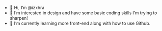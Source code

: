 - 👋 Hi, I’m @izxhra
- 👀 I’m interested in design and have some basic coding skills I'm trying to sharpen!
- 🌱 I’m currently learning more front-end along with how to use Github.

<!---
izxhra/izxhra is a ✨ special ✨ repository because its `README.md` (this file) appears on your GitHub profile.
You can click the Preview link to take a look at your changes.
--->
